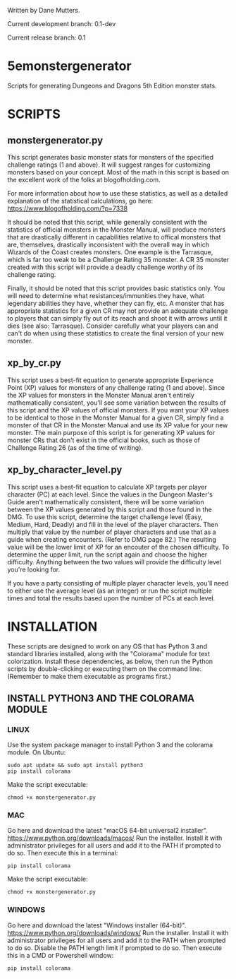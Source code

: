 Written by Dane Mutters.

Current development branch: 0.1-dev

Current release branch: 0.1

# 5emonstergenerator
Scripts for generating Dungeons and Dragons 5th Edition monster stats.

# SCRIPTS
## monstergenerator.py
This script generates basic monster stats for monsters of the specified challenge ratings (1 and above).  It will suggest ranges for customizing monsters based on your concept.  Most of the math in this script is based on the excellent work of the folks at blogofholding.com.  

For more information about how to use these statistics, as well as a detailed explanation of the statistical calculations, go here:
https://www.blogofholding.com/?p=7338

It should be noted that this script, while generally consistent with the statistics of official monsters in the Monster Manual, will produce monsters that are drastically different in capabilities relative to offical monsters that are, themselves, drastically inconsistent with the overall way in which Wizards of the Coast creates monsters.  One example is the Tarrasque, which is far too weak to be a Challenge Rating 35 monster.  A CR 35 monster created with this script will provide a deadly challenge worthy of its challenge rating.

Finally, it should be noted that this script provides basic statistics only.  You will need to determine what resistances/immunities they have, what legendary abilities they have, whether they can fly, etc.  A monster that has appropriate statistics for a given CR may not provide an adequate challenge to players that can simply fly out of its reach and shoot it with arrows until it dies (see also: Tarrasque).  Consider carefully what your players can and can't do when using these statistics to create the final version of your new monster.

## xp\_by\_cr.py
This script uses a best-fit equation to generate appropriate Experience Point (XP) values for monsters of any challenge rating (1 and above).  Since the XP values for monsters in the Monster Manual aren't entirely mathematically consistent, you'll see some variation between the results of this script and the XP values of official monsters.  If you want your XP values to be identical to those in the Monster Manual for a given CR, simply find a monster of that CR in the Monster Manual and use its XP value for your new monster.  The main purpose of this script is for generating XP values for monster CRs that don't exist in the official books, such as those of Challenge Rating 26 (as of the time of writing).

## xp\_by\_character\_level.py
This script uses a best-fit equation to calculate XP targets per player character (PC) at each level.  Since the values in the Dungeon Master's Guide aren't mathematically consistent, there will be some variation between the XP values generated by this script and those found in the DMG.  To use this script, determine the target challenge level (Easy, Medium, Hard, Deadly) and fill in the level of the player characters.  Then multiply that value by the number of player characters and use that as a guide when creating encounters.  (Refer to DMG page 82.)  The resulting value will be the lower limit of XP for an encouter of the chosen difficulty.  To determine the upper limit, run the script again and choose the higher difficulty.  Anything between the two values will provide the difficulty level you're looking for.

If you have a party consisting of multiple player character levels, you'll need to either use the average level (as an integer) or run the script multiple times and total the results based upon the number of PCs at each level.

# INSTALLATION
These scripts are designed to work on any OS that has Python 3 and standard libraries installed, along with the "Colorama" module for text colorization.  Install these dependencies, as below, then run the Python scripts by double-clicking or executing them on the command line.  (Remember to make them executable as programs first.)

## INSTALL PYTHON3 AND THE COLORAMA MODULE

### LINUX
Use the system package manager to install Python 3 and the colorama module.
On Ubuntu:

```
sudo apt update && sudo apt install python3
pip install colorama
```

Make the script executable:

```chmod +x monstergenerator.py```

### MAC
Go here and download the latest "macOS 64-bit universal2 installer".  
https://www.python.org/downloads/macos/
Run the installer.  Install it with administrator privileges for all users and add it to the PATH if prompted to do so.
Then execute this in a terminal:

```pip install colorama```

Make the script executable:

```chmod +x monstergenerator.py```

### WINDOWS
Go here and download the latest "Windows installer (64-bit)".
https://www.python.org/downloads/windows/
Run the installer.  Install it with administrator privileges for all users and add it to the PATH when prompted to do so.  Disable the PATH length limit if prompted to do so.
Then execute this in a CMD or Powershell window:

```pip install colorama```

